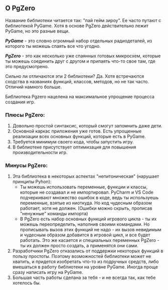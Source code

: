 ## О PgZero

Название библиотеки читается так: "пай гейм зироу". Ее часто путают с библиотекой PyGame. 
Хотя в основе PgZero действительно лежит PyGame, но это разные вещи. 

_**PyGame**_ - это словно огромный набор отдельных радиодеталей, из которого ты можешь спаять все что угодно.

_**PgZero**_ - это как несколько уже спаянных готовых микросхем, которые ты можешь соединить друг с другом и припаять что-то свое там, где это предусмотрено. 
 
Сильно ли отличаются эти 2 библиотеки? Да. Хотя встречаются сходства в названиях функций, классов, методов, но не так часто. Отличий намного больше.

Библиотека Pgzero нацелена на максимальное упрощение процесса создания игр. 


### Плюсы PgZero:
1. Довольно простой синтаксис, который смогут запомнить даже дети.
2. Основной каркас приложения уже готов. Есть упрощенные реализации всех основных функций, которые есть в PyGame. 
3. Требуется минимум своего кода, чтобы запустить игру. 
4. В библиотеке присутствует оптимизация для повышения производительности игр.

### Минусы PgZero:
1. Эта библиотека в некоторых аспектах "непитоническая" (нарушает принципы Pyhon):
   * Ты можешь использовать переменные, функции и классы, которые не создавал и не импортировал. PyCharm и VS Code подчеркивают множество ошибок в коде, ведь ты используешь переменные, взятые из ниоткуда. Но код чудесным образом работает, хотя не должен. (Ошибки можно скрыть, прописав "ненужные" команды импорта)
   * В PgZero есть набор основных функций игрового цикла - ты их можешь переопределить, наполнив своими командами. Но прописывать вызов этих функций не надо - их вызов невидимым и чудесным образом добавится в игровой цикл, и все будет работать. Это же касается и специальных переменных PgZero - ты их должен просто создать, а применятся они сами.
2. Разработчики PgZero отказались от поддержки некоторых функций в пользу простоты. Поэтому возможностей библиотеки может не хватить, и придется изобретать что-то из подручных средств, либо вмешаться в работу библиотеки на уровне PyGame. Иногда проще сразу написать игру на PyGame.
3. Большая часть работы сделана за тебя - и не всегда так, как тебе хотелось бы.
